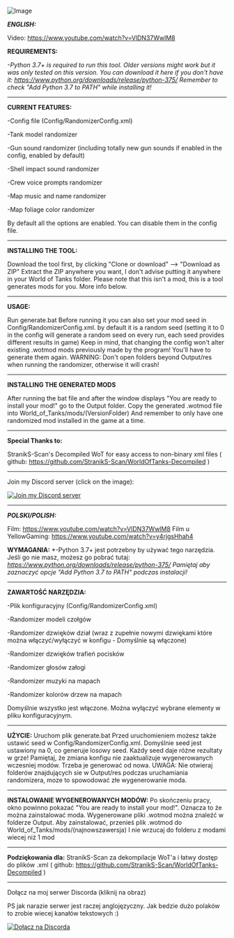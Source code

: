 ![Image](https://i.ytimg.com/vi/VlDN37WwlM8/hqdefault.jpg?sqp=-oaymwEjCPYBEIoBSFryq4qpAxUIARUAAAAAGAElAADIQj0AgKJDeAE=&rs=AOn4CLDOU1TBWtiAkp5zk0aFH--nWiT9eg)

***ENGLISH:***

Video: https://www.youtube.com/watch?v=VlDN37WwlM8

**REQUIREMENTS:**

*-Python 3.7+ is required to run this tool. Older versions might work but it was only tested on this version.
You can download it here if you don't have it: https://www.python.org/downloads/release/python-375/
Remember to check "Add Python 3.7 to PATH" while installing it!*
________________________________________________________________________________________________________________________________________

**CURRENT FEATURES:**

-Config file (Config/RandomizerConfig.xml)

-Tank model randomizer

-Gun sound randomizer (including totally new gun sounds if enabled in the config, enabled by default)

-Shell impact sound randomizer

-Crew voice prompts randomizer

-Map music and name randomizer

-Map foliage color randomizer

By default all the options are enabled. You can disable them in the config file.
________________________________________________________________________________________________________________________________________

**INSTALLING THE TOOL:**

Download the tool first, by clicking "Clone or download" --> "Download as ZIP"
Extract the ZIP anywhere you want, I don't advise putting it anywhere in your World of Tanks folder.
Please note that this isn't a mod, this is a tool generates mods for you. More info below.
________________________________________________________________________________________________________________________________________

**USAGE:**

Run generate.bat
Before running it you can also set your mod seed in Config/RandomizerConfig.xml. by default it is a random seed (setting it to 0 in the config will generate a random seed on every run, each seed provides different results in game)
Keep in mind, that changing the config won't alter existing .wotmod mods previously made by the program! You'll have to generate them again.
WARNING: Don't open folders beyond Output/res when running the randomizer, otherwise it will crash!
________________________________________________________________________________________________________________________________________

**INSTALLING THE GENERATED MODS**

After running the bat file and after the window displays "You are ready to install your mod!" go to the Output folder. 
Copy the generated .wotmod file into World_of_Tanks/mods/(VersionFolder)
And remember to only have one randomized mod installed in the game at a time.
________________________________________________________________________________________________________________________________________

**Special Thanks to:**

StranikS-Scan's Decompiled WoT for easy access to non-binary xml files ( github: https://github.com/StranikS-Scan/WorldOfTanks-Decompiled )
________________________________________________________________________________________________________________________________________

Join my Discord server (click on the image):

[![Join my Discord server](https://i.imgur.com/yGopMl8.png)](https://discord.gg/bnkB4tr)
________________________________________________________________________________________________________________________________________


***POLSKI/POLISH:***

Film: https://www.youtube.com/watch?v=VlDN37WwlM8
Film u YellowGaming: https://www.youtube.com/watch?v=y4rjgsHhah4

**WYMAGANIA:**
*-Python 3.7+ jest potrzebny by używać tego narzędzia.
Jeśli go nie masz, możesz go pobrać tutaj: *https://www.python.org/downloads/release/python-375/
Pamiętaj aby zaznaczyć opcje "Add Python 3.7 to PATH" podczas instalacji!*
________________________________________________________________________________________________________________________________________

**ZAWARTOŚĆ NARZĘDZIA:**

-Plik konfiguracyjny (Config/RandomizerConfig.xml)

-Randomizer modeli czołgów

-Randomizer dzwięków dział (wraz z zupełnie nowymi dzwiękami które można włączyć/wyłączyć w konfigu - Domyślnie są włączone)

-Randomizer dzwięków trafień pocisków

-Randomizer głosów załogi

-Randomizer muzyki na mapach

-Randomizer kolorów drzew na mapach

Domyślnie wszystko jest włączone. Można wyłączyć wybrane elementy w pliku konfiguracyjnym.
________________________________________________________________________________________________________________________________________

**UŻYCIE:**
Uruchom plik generate.bat
Przed uruchomieniem możesz także ustawić seed w Config/RandomizerConfig.xml. Domyślnie seed jest ustawiony na 0, co generuje losowy seed.
Każdy seed daje różne rezultaty w grze!
Pamiętaj, że zmiana konfigu nie zaaktualizuje wygenerowanych wczesniej modów. Trzeba je generować od nowa.
UWAGA: Nie otwieraj folderów znajdujących sie w Output/res podczas uruchamiania randomizera, moze to spowodować złe wygenerowanie moda.
________________________________________________________________________________________________________________________________________

**INSTALOWANIE WYGENEROWANYCH MODÓW:**
Po skończeniu pracy, okno powinno pokazać "You are ready to install your mod!". Oznacza to że można zainstalować moda. Wygenerowane pliki .wotmod można znaleźć w  folderze Output. Aby zainstalować, przenieś plik .wotmod do World_of_Tanks/mods/(najnowszawersja)
I nie wrzucaj do folderu z modami wiecej niż 1 mod
________________________________________________________________________________________________________________________________________

**Podziękowania dla:**
StranikS-Scan za dekompilacje WoT'a i łatwy dostęp do plików .xml ( github: https://github.com/StranikS-Scan/WorldOfTanks-Decompiled )
________________________________________________________________________________________________________________________________________

Dołącz na moj serwer Discorda (kliknij na obraz)

PS jak narazie serwer jest raczej anglojęzyczny. Jak bedzie dużo polaków to zrobie wiecej kanałów tekstowych :)

[![Dołącz na Discorda](https://i.imgur.com/yGopMl8.png)](https://discord.gg/bnkB4tr)
